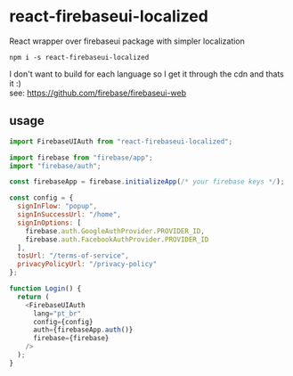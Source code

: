 # react-firebaseui-localized

React wrapper over firebaseui package with simpler localization

`npm i -s react-firebaseui-localized`

I don't want to build for each language so I get it through the cdn and thats it :)  
see: https://github.com/firebase/firebaseui-web

## usage


```js
import FirebaseUIAuth from "react-firebaseui-localized";

import firebase from "firebase/app";
import "firebase/auth";

const firebaseApp = firebase.initializeApp(/* your firebase keys */);

const config = {
  signInFlow: "popup",
  signInSuccessUrl: "/home",
  signInOptions: [
    firebase.auth.GoogleAuthProvider.PROVIDER_ID,
    firebase.auth.FacebookAuthProvider.PROVIDER_ID
  ],
  tosUrl: "/terms-of-service",
  privacyPolicyUrl: "/privacy-policy"
};

function Login() {
  return (
    <FirebaseUIAuth
      lang="pt_br"
      config={config}
      auth={firebaseApp.auth()}
      firebase={firebase}
    />
  );
}
```
